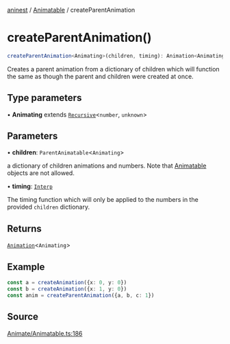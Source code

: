 [aninest](../../index.md) / [Animatable](../index.md) / createParentAnimation

# createParentAnimation()

```ts
createParentAnimation<Animating>(children, timing): Animation<Animating>
```

Creates a parent animation from a dictionary of children which will function the same
as though the parent and children were created at once.

## Type parameters

• **Animating** extends [`Recursive`](../../RecursiveHelpers/type-aliases/Recursive.md)\<`number`, `unknown`\>

## Parameters

• **children**: `ParentAnimatable`\<`Animating`\>

a dictionary of children animations and numbers. 
Note that [Animatable](../../AnimatableTypes/type-aliases/Animatable.md) objects are not allowed.

• **timing**: [`Interp`](../../module:Interp/type-aliases/Interp.md)

The timing function which will only be applied to the numbers in the provided `children` dictionary.

## Returns

[`Animation`](../../AnimatableTypes/type-aliases/Animation.md)\<`Animating`\>

## Example

```ts
const a = createAnimation({x: 0, y: 0})
const b = createAnimation({x: 1, y: 0})
const anim = createParentAnimation({a, b, c: 1})
```

## Source

[Animate/Animatable.ts:186](https://github.com/zphrs/aninest/blob/f1bf3a3/src/Animate/Animatable.ts#L186)
